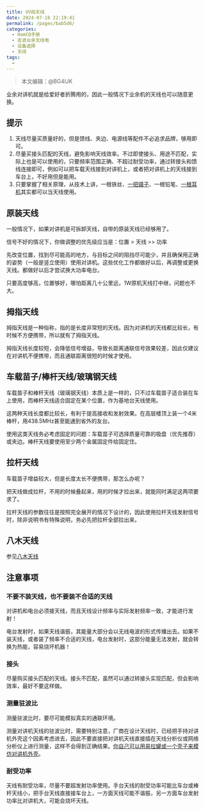 ```yaml
---
title: UV段天线
date: 2024-07-18 22:19:41
permalink: /pages/bab5d6/
categories:
  - HamCQ手册
  - 走进业余无线电
  - 设备选择
  - 天线
tags:
  - 
---
```


> 本文编辑：@BG4IJK

业余对讲机就是给爱好者折腾用的，因此一般情况下业余机的天线也可以随意更换。

## 提示

1. 天线尽量买质量好的，但是馈线、夹边、电源线等配件不必追求品牌，够用即可。
2. 尽量买接头匹配的天线，避免影响天线效率。不过即使接头、用途不匹配，实际上也是可以使用的，只要频率范围正确、不超过耐受功率，通过转接头和馈线连接即可，例如可以把车载天线接到对讲机上，或者把对讲机上的天线接到车台上，不好用但是能用。
3. 只要掌握了相关原理，从技术上讲，一根铁丝、[一把镊子](https://forum.hamcq.cn/d/2856/3)、一根铅笔、[一根耳机](https://forum.hamcq.cn/d/2856)其实都可以当天线使用。

## 原装天线

一般情况下，如果对讲机是可拆卸天线，自带的原装天线已经够用了。

信号不好的情况下，你做调整的优先级应当是：位置 > 天线 >> 功率

先改变位置，找到尽可能高的地方，与目标之间的阻挡尽可能少，并且确保用正确的姿势（一般是竖立使用）使用对讲机。这些优化工作都做好以后，再调整或更换天线。都做好以后才尝试换大功率电台。

只要高度够高，位置够好，哪怕距离几十公里远，1W原机天线打中继，问题也不大。

## 拇指天线

拇指天线是一种俗称，指的是长度非常短的天线。因为对讲机的天线都比较长，有时候不方便携带，所以就有了拇指天线。

拇指天线长度较短，会降低信号增益，导致长距离通联信号效果较差，因此仅建议在对讲机不便携带，而且通联距离很短的时候才使用。

## 车载苗子/棒杆天线/玻璃钢天线

车载苗子和棒杆天线（玻璃钢天线）本质上是一样的，只不过车载苗子适合装在车上使用，而棒杆天线适合固定在某个位置，作为基地台天线使用。

这两种天线长度都比较长，有利于提高接收和发射效果。在高层楼顶上装一个4米棒杆，用438.5MHz甚至能通到省外的友台。

使用这类天线务必考虑固定的问题：车载苗子可选择质量可靠的吸盘（优先推荐）或夹边。棒杆天线要使用至少两个金属固定件给固定住。

## 拉杆天线

车载苗子增益较大，但是长度太长不便携带，那怎么办呢？

把天线做成拉杆，不用的时候叠起来，用的时候才拉出来，就能同时满足这两项要求了。

拉杆天线的参数往往是按照完全展开的情况下设计的，因此使用拉杆天线发射信号时，除非说明书有特殊说明，务必先把拉杆全部拉出来。

## 八木天线

参见[八木天线](/pages/1b58de/)

## 注意事项

### 不要不装天线，也不要装不合适的天线

对讲机和电台必须接天线，而且天线设计频率与实际发射频率一致，才能进行发射！

电台发射时，如果天线谐振，其能量大部分会以无线电波的形式传播出去。如果不装天线，或者装了频率不合适的天线，电台发射时，这部分能量无法发射，就会转换为热能，容易烧坏机器！

### 接头

尽量购买接头匹配的天线。接头不匹配，虽然可以通过转接头实现匹配，但会影响效率，最好不要这样做。

### 测量驻波比

测量驻波比时，要尽可能模拟真实的通联环境。

测量对讲机天线的驻波比时，需要特别注意，厂商在设计天线时，已经把手持对讲机外壳这个因素考虑进去，因此不要直接把对讲机天线直接插在天线分析仪或网络分析仪上进行测量，这样不会得到正确结果。[你自己可以用易拉罐或一个壳子来模仿对讲机外壳](https://www.bilibili.com/video/BV1d1421C7Wd/)。

### 耐受功率

天线有耐受功率，尽量不要超发射功率使用。手台天线的耐受功率可能比车台或棒杆天线小，把手台天线直接接车台上，一方面天线可能不谐振，另一方面车台发射功率比对讲机大，可能会烧坏天线。
